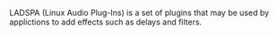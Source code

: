LADSPA (Linux Audio Plug-Ins) is a set of plugins
	that may be used by applictions to add effects such as
	delays and filters.
